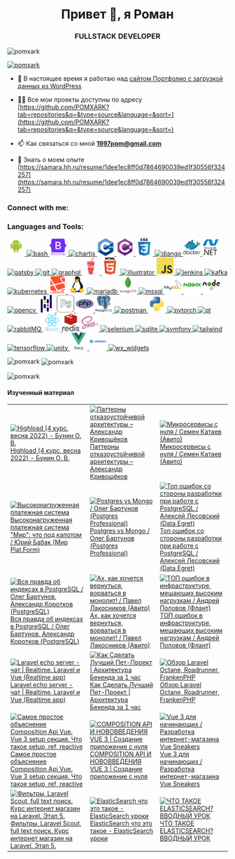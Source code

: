 <h1 align="center">Привет 👋, я Роман</h1>
<h3 align="center">FULLSTACK DEVELOPER</h3>

<p align="left"> <img src="https://komarev.com/ghpvc/?username=pomxark&label=Profile%20views&color=0e75b6&style=flat" alt="pomxark" /> </p>

<p align="left"> <a href="https://github.com/ryo-ma/github-profile-trophy"><img src="https://github-profile-trophy.vercel.app/?username=pomxark" alt="pomxark" /></a> </p>

- 🔭 В настоящее время я работаю над [сайтом Портфолио с загрузкой данных из WordPress](https://github.com/POMXARK/wordpress-landing-page-lesson)

- 👨‍💻 Все мои проекты доступны по адресу [https://github.com/POMXARK?tab=repositories&q=&type=source&language=&sort=](https://github.com/POMXARK?tab=repositories&q=&type=source&language=&sort=)

- 📫 Как связаться со мной **1997pom@gmail.com**

- 📄 Знать о моем опыте [https://samara.hh.ru/resume/1dee1ec8ff0d7864690039ed1f30556f324257](https://samara.hh.ru/resume/1dee1ec8ff0d7864690039ed1f30556f324257)

<h3 align="left">Connect with me:</h3>
<p align="left">
</p>

<h3 align="left">Languages and Tools:</h3>
<p align="left"> <a href="https://developer.android.com" target="_blank" rel="noreferrer"> <img src="https://raw.githubusercontent.com/devicons/devicon/master/icons/android/android-original-wordmark.svg" alt="android" width="40" height="40"/> </a> <a href="https://www.gnu.org/software/bash/" target="_blank" rel="noreferrer"> <img src="https://www.vectorlogo.zone/logos/gnu_bash/gnu_bash-icon.svg" alt="bash" width="40" height="40"/> </a> <a href="https://getbootstrap.com" target="_blank" rel="noreferrer"> <img src="https://raw.githubusercontent.com/devicons/devicon/master/icons/bootstrap/bootstrap-plain-wordmark.svg" alt="bootstrap" width="40" height="40"/> </a> <a href="https://www.chartjs.org" target="_blank" rel="noreferrer"> <img src="https://www.chartjs.org/media/logo-title.svg" alt="chartjs" width="40" height="40"/> </a> <a href="https://www.w3schools.com/cpp/" target="_blank" rel="noreferrer"> <img src="https://raw.githubusercontent.com/devicons/devicon/master/icons/cplusplus/cplusplus-original.svg" alt="cplusplus" width="40" height="40"/> </a> <a href="https://www.w3schools.com/cs/" target="_blank" rel="noreferrer"> <img src="https://raw.githubusercontent.com/devicons/devicon/master/icons/csharp/csharp-original.svg" alt="csharp" width="40" height="40"/> </a> <a href="https://www.w3schools.com/css/" target="_blank" rel="noreferrer"> <img src="https://raw.githubusercontent.com/devicons/devicon/master/icons/css3/css3-original-wordmark.svg" alt="css3" width="40" height="40"/> </a> <a href="https://www.djangoproject.com/" target="_blank" rel="noreferrer"> <img src="https://cdn.worldvectorlogo.com/logos/django.svg" alt="django" width="40" height="40"/> </a> <a href="https://www.docker.com/" target="_blank" rel="noreferrer"> <img src="https://raw.githubusercontent.com/devicons/devicon/master/icons/docker/docker-original-wordmark.svg" alt="docker" width="40" height="40"/> </a> <a href="https://dotnet.microsoft.com/" target="_blank" rel="noreferrer"> <img src="https://raw.githubusercontent.com/devicons/devicon/master/icons/dot-net/dot-net-original-wordmark.svg" alt="dotnet" width="40" height="40"/> </a> <a href="https://www.gatsbyjs.com/" target="_blank" rel="noreferrer"> <img src="https://www.vectorlogo.zone/logos/gatsbyjs/gatsbyjs-icon.svg" alt="gatsby" width="40" height="40"/> </a> <a href="https://git-scm.com/" target="_blank" rel="noreferrer"> <img src="https://www.vectorlogo.zone/logos/git-scm/git-scm-icon.svg" alt="git" width="40" height="40"/> </a> <a href="https://graphql.org" target="_blank" rel="noreferrer"> <img src="https://www.vectorlogo.zone/logos/graphql/graphql-icon.svg" alt="graphql" width="40" height="40"/> </a> <a href="https://gulpjs.com" target="_blank" rel="noreferrer"> <img src="https://raw.githubusercontent.com/devicons/devicon/master/icons/gulp/gulp-plain.svg" alt="gulp" width="40" height="40"/> </a> <a href="https://www.w3.org/html/" target="_blank" rel="noreferrer"> <img src="https://raw.githubusercontent.com/devicons/devicon/master/icons/html5/html5-original-wordmark.svg" alt="html5" width="40" height="40"/> </a> <a href="https://www.adobe.com/in/products/illustrator.html" target="_blank" rel="noreferrer"> <img src="https://www.vectorlogo.zone/logos/adobe_illustrator/adobe_illustrator-icon.svg" alt="illustrator" width="40" height="40"/> </a> <a href="https://developer.mozilla.org/en-US/docs/Web/JavaScript" target="_blank" rel="noreferrer"> <img src="https://raw.githubusercontent.com/devicons/devicon/master/icons/javascript/javascript-original.svg" alt="javascript" width="40" height="40"/> </a> <a href="https://www.jenkins.io" target="_blank" rel="noreferrer"> <img src="https://www.vectorlogo.zone/logos/jenkins/jenkins-icon.svg" alt="jenkins" width="40" height="40"/> </a> <a href="https://kafka.apache.org/" target="_blank" rel="noreferrer"> <img src="https://www.vectorlogo.zone/logos/apache_kafka/apache_kafka-icon.svg" alt="kafka" width="40" height="40"/> </a> <a href="https://kubernetes.io" target="_blank" rel="noreferrer"> <img src="https://www.vectorlogo.zone/logos/kubernetes/kubernetes-icon.svg" alt="kubernetes" width="40" height="40"/> </a> <a href="https://laravel.com/" target="_blank" rel="noreferrer"> <img src="https://raw.githubusercontent.com/devicons/devicon/master/icons/laravel/laravel-plain-wordmark.svg" alt="laravel" width="40" height="40"/> </a> <a href="https://www.linux.org/" target="_blank" rel="noreferrer"> <img src="https://raw.githubusercontent.com/devicons/devicon/master/icons/linux/linux-original.svg" alt="linux" width="40" height="40"/> </a> <a href="https://mariadb.org/" target="_blank" rel="noreferrer"> <img src="https://www.vectorlogo.zone/logos/mariadb/mariadb-icon.svg" alt="mariadb" width="40" height="40"/> </a> <a href="https://www.mongodb.com/" target="_blank" rel="noreferrer"> <img src="https://raw.githubusercontent.com/devicons/devicon/master/icons/mongodb/mongodb-original-wordmark.svg" alt="mongodb" width="40" height="40"/> </a> <a href="https://www.microsoft.com/en-us/sql-server" target="_blank" rel="noreferrer"> <img src="https://www.svgrepo.com/show/303229/microsoft-sql-server-logo.svg" alt="mssql" width="40" height="40"/> </a> <a href="https://www.mysql.com/" target="_blank" rel="noreferrer"> <img src="https://raw.githubusercontent.com/devicons/devicon/master/icons/mysql/mysql-original-wordmark.svg" alt="mysql" width="40" height="40"/> </a> <a href="https://www.nginx.com" target="_blank" rel="noreferrer"> <img src="https://raw.githubusercontent.com/devicons/devicon/master/icons/nginx/nginx-original.svg" alt="nginx" width="40" height="40"/> </a> <a href="https://nodejs.org" target="_blank" rel="noreferrer"> <img src="https://raw.githubusercontent.com/devicons/devicon/master/icons/nodejs/nodejs-original-wordmark.svg" alt="nodejs" width="40" height="40"/> </a> <a href="https://opencv.org/" target="_blank" rel="noreferrer"> <img src="https://www.vectorlogo.zone/logos/opencv/opencv-icon.svg" alt="opencv" width="40" height="40"/> </a> <a href="https://pandas.pydata.org/" target="_blank" rel="noreferrer"> <img src="https://raw.githubusercontent.com/devicons/devicon/2ae2a900d2f041da66e950e4d48052658d850630/icons/pandas/pandas-original.svg" alt="pandas" width="40" height="40"/> </a> <a href="https://www.photoshop.com/en" target="_blank" rel="noreferrer"> <img src="https://raw.githubusercontent.com/devicons/devicon/master/icons/photoshop/photoshop-line.svg" alt="photoshop" width="40" height="40"/> </a> <a href="https://www.php.net" target="_blank" rel="noreferrer"> <img src="https://raw.githubusercontent.com/devicons/devicon/master/icons/php/php-original.svg" alt="php" width="40" height="40"/> </a> <a href="https://www.postgresql.org" target="_blank" rel="noreferrer"> <img src="https://raw.githubusercontent.com/devicons/devicon/master/icons/postgresql/postgresql-original-wordmark.svg" alt="postgresql" width="40" height="40"/> </a> <a href="https://postman.com" target="_blank" rel="noreferrer"> <img src="https://www.vectorlogo.zone/logos/getpostman/getpostman-icon.svg" alt="postman" width="40" height="40"/> </a> <a href="https://www.python.org" target="_blank" rel="noreferrer"> <img src="https://raw.githubusercontent.com/devicons/devicon/master/icons/python/python-original.svg" alt="python" width="40" height="40"/> </a> <a href="https://pytorch.org/" target="_blank" rel="noreferrer"> <img src="https://www.vectorlogo.zone/logos/pytorch/pytorch-icon.svg" alt="pytorch" width="40" height="40"/> </a> <a href="https://www.qt.io/" target="_blank" rel="noreferrer"> <img src="https://upload.wikimedia.org/wikipedia/commons/0/0b/Qt_logo_2016.svg" alt="qt" width="40" height="40"/> </a> <a href="https://www.rabbitmq.com" target="_blank" rel="noreferrer"> <img src="https://www.vectorlogo.zone/logos/rabbitmq/rabbitmq-icon.svg" alt="rabbitMQ" width="40" height="40"/> </a> <a href="https://reactjs.org/" target="_blank" rel="noreferrer"> <img src="https://raw.githubusercontent.com/devicons/devicon/master/icons/react/react-original-wordmark.svg" alt="react" width="40" height="40"/> </a> <a href="https://redis.io" target="_blank" rel="noreferrer"> <img src="https://raw.githubusercontent.com/devicons/devicon/master/icons/redis/redis-original-wordmark.svg" alt="redis" width="40" height="40"/> </a> <a href="https://sass-lang.com" target="_blank" rel="noreferrer"> <img src="https://raw.githubusercontent.com/devicons/devicon/master/icons/sass/sass-original.svg" alt="sass" width="40" height="40"/> </a> <a href="https://www.selenium.dev" target="_blank" rel="noreferrer"> <img src="https://raw.githubusercontent.com/detain/svg-logos/780f25886640cef088af994181646db2f6b1a3f8/svg/selenium-logo.svg" alt="selenium" width="40" height="40"/> </a> <a href="https://www.sqlite.org/" target="_blank" rel="noreferrer"> <img src="https://www.vectorlogo.zone/logos/sqlite/sqlite-icon.svg" alt="sqlite" width="40" height="40"/> </a> <a href="https://symfony.com" target="_blank" rel="noreferrer"> <img src="https://symfony.com/logos/symfony_black_03.svg" alt="symfony" width="40" height="40"/> </a> <a href="https://tailwindcss.com/" target="_blank" rel="noreferrer"> <img src="https://www.vectorlogo.zone/logos/tailwindcss/tailwindcss-icon.svg" alt="tailwind" width="40" height="40"/> </a> <a href="https://www.tensorflow.org" target="_blank" rel="noreferrer"> <img src="https://www.vectorlogo.zone/logos/tensorflow/tensorflow-icon.svg" alt="tensorflow" width="40" height="40"/> </a> <a href="https://unity.com/" target="_blank" rel="noreferrer"> <img src="https://www.vectorlogo.zone/logos/unity3d/unity3d-icon.svg" alt="unity" width="40" height="40"/> </a> <a href="https://vuejs.org/" target="_blank" rel="noreferrer"> <img src="https://raw.githubusercontent.com/devicons/devicon/master/icons/vuejs/vuejs-original-wordmark.svg" alt="vuejs" width="40" height="40"/> </a> <a href="https://webpack.js.org" target="_blank" rel="noreferrer"> <img src="https://raw.githubusercontent.com/devicons/devicon/d00d0969292a6569d45b06d3f350f463a0107b0d/icons/webpack/webpack-original-wordmark.svg" alt="webpack" width="40" height="40"/> </a> <a href="https://www.wxwidgets.org/" target="_blank" rel="noreferrer"> <img src="https://upload.wikimedia.org/wikipedia/commons/b/bb/WxWidgets.svg" alt="wx_widgets" width="40" height="40"/> </a> </p>

<p><img align="left" src="https://github-readme-stats.vercel.app/api/top-langs?username=pomxark&show_icons=true&locale=en&layout=compact" alt="pomxark" /></p>

<p>&nbsp;<img align="center" src="https://github-readme-stats.vercel.app/api?username=pomxark&show_icons=true&locale=en" alt="pomxark" /></p>

<p><img align="center" src="https://github-readme-streak-stats.herokuapp.com/?user=pomxark&" alt="pomxark" /></p>

#### Изученный материал

<div align="center">
<table >
 <tr>
   <td>
     <a href="https://www.youtube.com/playlist?list=PL4_hYwCyhAva6-f-YxobKju-6ltmn-jNC">
    <img 
    src="https://i.ytimg.com/vi/DJJEr6IaW1Y/hqdefault.jpg" 
    alt="Highload (4 курс, весна 2022) - Бунин О. В." 
    >Highload (4 курс, весна 2022) - Бунин О. В.</a>
   </td>

  <td>
     <a href="https://www.youtube.com/watch?v=YlXJMCdssAI">
    <img 
    src="https://i.ytimg.com/vi/YlXJMCdssAI/hqdefault.jpg" 
    alt="Паттерны отказоустойчивой архитектуры – Александр Кривощёков" 
    >Паттерны отказоустойчивой архитектуры – Александр Кривощёков</a>
   </td>

  <td>
     <a href="https://www.youtube.com/watch?v=eI1QQUrFUZI">
    <img 
    src="https://i.ytimg.com/vi/eI1QQUrFUZI/hqdefault.jpg" 
    alt="Микросервисы с нуля / Семен Катаев (Авито)" 
    >Микросервисы с нуля / Семен Катаев (Авито)</a>
   </td>   
 </tr>

  <tr>
   <td>
     <a href="https://www.youtube.com/watch?v=I3QedJ2dEJw">
    <img 
    src="https://i.ytimg.com/vi/I3QedJ2dEJw/hqdefault.jpg" 
    alt="Высоконагруженная платежная система "Мир": что под капотом / Юрий Бабак (Мир Plat.Form)" 
    >Высоконагруженная платежная система "Мир": что под капотом / Юрий Бабак (Мир Plat.Form)</a>
   </td>

  <td>
     <a href="https://www.youtube.com/watch?v=SNzOZKvFZ68">
    <img 
    src="https://i.ytimg.com/vi/SNzOZKvFZ68/hqdefault.jpg" 
    alt="Postgres vs Mongo / Олег Бартунов (Postgres Professional)" 
    >Postgres vs Mongo / Олег Бартунов (Postgres Professional)</a>
   </td>

  <td>
     <a href="https://www.youtube.com/watch?v=HjLnY0aPQZo">
    <img 
    src="https://i.ytimg.com/vi/HjLnY0aPQZo/hqdefault.jpg" 
    alt="Топ ошибок со стороны разработки при работе с PostgreSQL / Алексей Лесовский (Data Egret)" 
    >Топ ошибок со стороны разработки при работе с PostgreSQL / Алексей Лесовский (Data Egret)</a>
   </td>   
 </tr>

 <tr>
   <td>
     <a href="https://www.youtube.com/watch?v=aaecM4wKdhY">
    <img 
    src="https://i.ytimg.com/vi/aaecM4wKdhY/hqdefault.jpg" 
    alt="Вся правда об индексах в PostgreSQL / Олег Бартунов, Александр Коротков (PostgreSQL)" 
    >Вся правда об индексах в PostgreSQL / Олег Бартунов, Александр Коротков (PostgreSQL)</a>
   </td>

  <td>
     <a href="https://www.youtube.com/watch?v=yLrSp174yc0">
    <img 
    src="https://i.ytimg.com/vi/yLrSp174yc0/hqdefault.jpg" 
    alt="Ах, как хочется вернуться, ворваться в монолит! / Павел Лакосников (Авито)" 
    >Ах, как хочется вернуться, ворваться в монолит! / Павел Лакосников (Авито)</a>
   </td>

  <td>
     <a href="https://www.youtube.com/watch?v=3fJ5ptx5g7M">
    <img 
    src="https://i.ytimg.com/vi/3fJ5ptx5g7M/hqdefault.jpg" 
    alt="ТОП ошибок в инфраструктуре, мешающих высоким нагрузкам / Андрей Половов (Флант)" 
    >ТОП ошибок в инфраструктуре, мешающих высоким нагрузкам / Андрей Половов (Флант)</a>
   </td>   
 </tr>

 <tr>
   <td>
     <a href="https://www.youtube.com/playlist?list=PLD5U-C5KK50X1KcfueA73sGSjBsd8vgVG">
    <img 
    src="https://i.ytimg.com/vi/jV7lVrtZVko/hqdefault.jpg" 
    alt="Laravel echo server - чат | Realtime. Laravel и Vue (Realtime app)" 
    >Laravel echo server - чат | Realtime. Laravel и Vue (Realtime app)</a>
   </td>

  <td>
     <a href="https://www.youtube.com/watch?v=8j29aAbtYWo&t">
    <img 
    src="https://i.ytimg.com/vi/8j29aAbtYWo/hqdefault.jpg"
    alt="Как Сделать Лучший Пет-Проект | Архитектура Бекенда за 1 час" 
    >Как Сделать Лучший Пет-Проект | Архитектура Бекенда за 1 час</a>
   </td>

  <td>
     <a href="https://www.youtube.com/watch?v=DgVLt7j8Nxo">
    <img 
    src="https://i.ytimg.com/vi/DgVLt7j8Nxo/hqdefault.jpg" 
    alt="Обзор Laravel Octane, Roadrunner, FrankenPHP" 
    >Обзор Laravel Octane, Roadrunner, FrankenPHP</a>
   </td>   
 </tr>

 <tr>
   <td>
     <a href="https://www.youtube.com/watch?v=3vT1NUR91q0">
    <img 
    src="https://i.ytimg.com/vi/3vT1NUR91q0/hqdefault.jpg" 
    alt="Самое простое объяснение Composition Api Vue. Vue 3 setup секция. Что такое setup, ref, reactive" 
    >Самое простое объяснение Composition Api Vue. Vue 3 setup секция. Что такое setup, ref, reactive</a>
   </td>

  <td>
     <a href="https://www.youtube.com/watch?v=UFtRD4JA_Es">
    <img 
    src="https://i.ytimg.com/vi/UFtRD4JA_Es/hqdefault.jpg"
    alt="COMPOSITION API И НОВОВВЕДЕНИЯ VUE 3 | Создание приложение с нуля" 
    >COMPOSITION API И НОВОВВЕДЕНИЯ VUE 3 | Создание приложение с нуля</a>
   </td>

  <td>
     <a href="https://www.youtube.com/watch?v=U_-Ht_v-oAs">
    <img 
    src="https://i.ytimg.com/vi/U_-Ht_v-oAs/hqdefault.jpg" 
    alt="Vue 3 для начинающих / Разработка интернет-магазина Vue Sneakers" 
    >Vue 3 для начинающих / Разработка интернет-магазина Vue Sneakers</a>
   </td>   
 </tr>

 <tr>
   <td>
     <a href="https://www.youtube.com/watch?v=DX-nrNVhhWI">
    <img 
    src="https://i.ytimg.com/vi/DX-nrNVhhWI/hqdefault.jpg" 
    alt="Фильтры, Laravel Scout, full text поиск. Курс интернет магазин на Laravel. Этап 5." 
    >Фильтры, Laravel Scout, full text поиск. Курс интернет магазин на Laravel. Этап 5.</a>
   </td>

  <td>
     <a href="https://www.youtube.com/watch?v=qDt70R4i3wk">
    <img 
    src="https://i.ytimg.com/vi/qDt70R4i3wk/hqdefault.jpg"
    alt="ElasticSearch что это такое - ElasticSearch уроки" 
    >ElasticSearch что это такое - ElasticSearch уроки</a>
   </td>

  <td>
     <a href="https://www.youtube.com/watch?v=nMaDw6Dk14k">
    <img 
    src="https://i.ytimg.com/vi/nMaDw6Dk14k/hqdefault.jpg" 
    alt="ЧТО ТАКОЕ ELASTICSEARCH? ВВОДНЫЙ УРОК" 
    >ЧТО ТАКОЕ ELASTICSEARCH? ВВОДНЫЙ УРОК</a>
   </td>   
 </tr>
</table>
</div>
